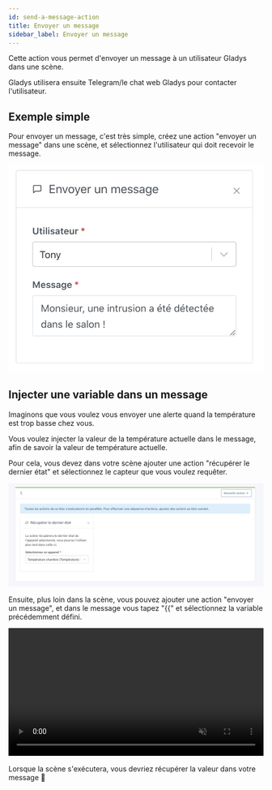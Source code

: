 ```yaml
---
id: send-a-message-action
title: Envoyer un message
sidebar_label: Envoyer un message
---
```


Cette action vous permet d'envoyer un message à un utilisateur Gladys dans une scène.

Gladys utilisera ensuite Telegram/le chat web Gladys pour contacter l'utilisateur.

## Exemple simple

Pour envoyer un message, c'est très simple, créez une action "envoyer un message" dans une scène, et sélectionnez l'utilisateur qui doit recevoir le message.

![Envoyer un message](../../../../../static/img/docs/fr/scenes/send-a-message-action/send-a-message.png)

## Injecter une variable dans un message

Imaginons que vous voulez vous envoyer une alerte quand la température est trop basse chez vous.

Vous voulez injecter la valeur de la température actuelle dans le message, afin de savoir la valeur de température actuelle.

Pour cela, vous devez dans votre scène ajouter une action "récupérer le dernier état" et sélectionnez le capteur que vous voulez requêter.

![Récupérer valeur capteur](../../../../../static/img/docs/fr/scenes/send-a-message-action/get-device-value.jpg)

Ensuite, plus loin dans la scène, vous pouvez ajouter une action "envoyer un message", et dans le message vous tapez "{{" et sélectionnez la variable précédemment défini.

<div class="videoContainer">
<video  width="100%" controls autoplay loop muted>
<source src="/fr/img/docs/scenes/send-a-message-action/inject-variable-demo.mp4" type="video/mp4" />
  Your browser does not support the video tag.
</video>
</div>

Lorsque la scène s'exécutera, vous devriez récupérer la valeur dans votre message 🥳
